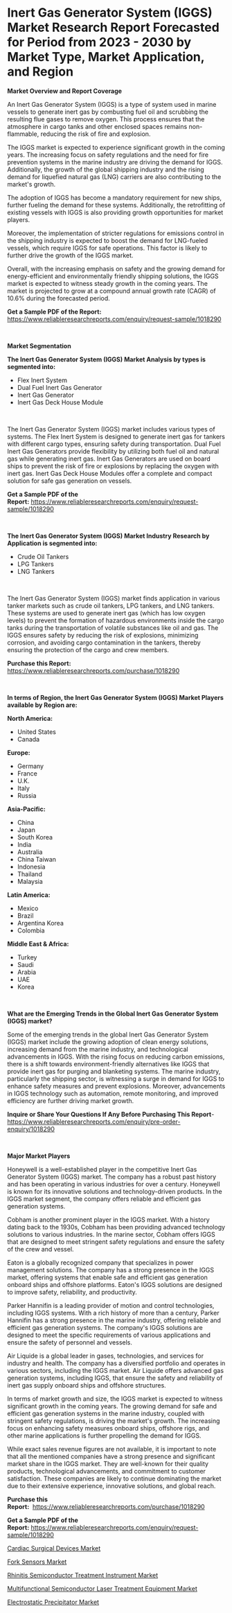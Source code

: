 <p><h1>Inert Gas Generator System (IGGS) Market Research Report Forecasted for Period from 2023 -  2030 by Market Type, Market Application, and Region</h1></p><p><strong>Market Overview and Report Coverage</strong></p>
<p><p>An Inert Gas Generator System (IGGS) is a type of system used in marine vessels to generate inert gas by combusting fuel oil and scrubbing the resulting flue gases to remove oxygen. This process ensures that the atmosphere in cargo tanks and other enclosed spaces remains non-flammable, reducing the risk of fire and explosion.</p><p>The IGGS market is expected to experience significant growth in the coming years. The increasing focus on safety regulations and the need for fire prevention systems in the marine industry are driving the demand for IGGS. Additionally, the growth of the global shipping industry and the rising demand for liquefied natural gas (LNG) carriers are also contributing to the market's growth.</p><p>The adoption of IGGS has become a mandatory requirement for new ships, further fueling the demand for these systems. Additionally, the retrofitting of existing vessels with IGGS is also providing growth opportunities for market players.</p><p>Moreover, the implementation of stricter regulations for emissions control in the shipping industry is expected to boost the demand for LNG-fueled vessels, which require IGGS for safe operations. This factor is likely to further drive the growth of the IGGS market.</p><p>Overall, with the increasing emphasis on safety and the growing demand for energy-efficient and environmentally friendly shipping solutions, the IGGS market is expected to witness steady growth in the coming years. The market is projected to grow at a compound annual growth rate (CAGR) of 10.6% during the forecasted period.</p></p>
<p><strong>Get a Sample PDF of the Report:</strong> <a href="https://www.reliableresearchreports.com/enquiry/request-sample/1018290">https://www.reliableresearchreports.com/enquiry/request-sample/1018290</a></p>
<p>&nbsp;</p>
<p><strong>Market Segmentation</strong></p>
<p><strong>The Inert Gas Generator System (IGGS) Market Analysis by types is segmented into:</strong></p>
<p><ul><li>Flex Inert System</li><li>Dual Fuel Inert Gas Generator</li><li>Inert Gas Generator</li><li>Inert Gas Deck House Module</li></ul></p>
<p>&nbsp;</p>
<p><p>The Inert Gas Generator System (IGGS) market includes various types of systems. The Flex Inert System is designed to generate inert gas for tankers with different cargo types, ensuring safety during transportation. Dual Fuel Inert Gas Generators provide flexibility by utilizing both fuel oil and natural gas while generating inert gas. Inert Gas Generators are used on board ships to prevent the risk of fire or explosions by replacing the oxygen with inert gas. Inert Gas Deck House Modules offer a complete and compact solution for safe gas generation on vessels.</p></p>
<p><strong>Get a Sample PDF of the Report:</strong>&nbsp;<a href="https://www.reliableresearchreports.com/enquiry/request-sample/1018290">https://www.reliableresearchreports.com/enquiry/request-sample/1018290</a></p>
<p>&nbsp;</p>
<p><strong>The Inert Gas Generator System (IGGS) Market Industry Research by Application is segmented into:</strong></p>
<p><ul><li>Crude Oil Tankers</li><li>LPG Tankers</li><li>LNG Tankers</li></ul></p>
<p>&nbsp;</p>
<p><p>The Inert Gas Generator System (IGGS) market finds application in various tanker markets such as crude oil tankers, LPG tankers, and LNG tankers. These systems are used to generate inert gas (which has low oxygen levels) to prevent the formation of hazardous environments inside the cargo tanks during the transportation of volatile substances like oil and gas. The IGGS ensures safety by reducing the risk of explosions, minimizing corrosion, and avoiding cargo contamination in the tankers, thereby ensuring the protection of the cargo and crew members.</p></p>
<p><strong>Purchase this Report:</strong>&nbsp; <a href="https://www.reliableresearchreports.com/purchase/1018290">https://www.reliableresearchreports.com/purchase/1018290</a></p>
<p>&nbsp;</p>
<p><strong>In terms of Region, the Inert Gas Generator System (IGGS) Market Players available by Region are:</strong></p>
<p>
    <p> <strong> North America: </strong>
        <ul>
            <li>United States</li>
            <li>Canada</li>
        </ul>
        </p> 
    <p> <strong> Europe: </strong>
        <ul>
            <li>Germany</li>
            <li>France</li>
            <li>U.K.</li>
            <li>Italy</li>
            <li>Russia</li>
        </ul>
        </p> 
    <p> <strong> Asia-Pacific: </strong>
        <ul>
            <li>China</li>
            <li>Japan</li>
            <li>South Korea</li>
            <li>India</li>
            <li>Australia</li>
            <li>China Taiwan</li>
            <li>Indonesia</li>
            <li>Thailand</li>
            <li>Malaysia</li>
        </ul>
        </p> 
    <p> <strong> Latin America: </strong>
        <ul>
            <li>Mexico</li>
            <li>Brazil</li>
            <li>Argentina Korea</li>
            <li>Colombia</li>
        </ul>
        </p> 
    <p> <strong> Middle East & Africa: </strong>
        <ul>
            <li>Turkey</li>
            <li>Saudi</li>
            <li>Arabia</li>
            <li>UAE</li>
            <li>Korea</li>
        </ul>
    </p>
    </p>
<p>&nbsp;</p>
<p><strong>What are the Emerging Trends in the Global Inert Gas Generator System (IGGS) market?</strong></p>
<p><p>Some of the emerging trends in the global Inert Gas Generator System (IGGS) market include the growing adoption of clean energy solutions, increasing demand from the marine industry, and technological advancements in IGGS. With the rising focus on reducing carbon emissions, there is a shift towards environment-friendly alternatives like IGGS that provide inert gas for purging and blanketing systems. The marine industry, particularly the shipping sector, is witnessing a surge in demand for IGGS to enhance safety measures and prevent explosions. Moreover, advancements in IGGS technology such as automation, remote monitoring, and improved efficiency are further driving market growth.</p></p>
<p><strong>Inquire or Share Your Questions If Any Before Purchasing This Report</strong>- <a href="https://www.reliableresearchreports.com/enquiry/pre-order-enquiry/1018290">https://www.reliableresearchreports.com/enquiry/pre-order-enquiry/1018290</a></p>
<p>&nbsp;</p>
<p><strong>Major Market Players</strong></p>
<p><p>Honeywell is a well-established player in the competitive Inert Gas Generator System (IGGS) market. The company has a robust past history and has been operating in various industries for over a century. Honeywell is known for its innovative solutions and technology-driven products. In the IGGS market segment, the company offers reliable and efficient gas generation systems.</p><p>Cobham is another prominent player in the IGGS market. With a history dating back to the 1930s, Cobham has been providing advanced technology solutions to various industries. In the marine sector, Cobham offers IGGS that are designed to meet stringent safety regulations and ensure the safety of the crew and vessel.</p><p>Eaton is a globally recognized company that specializes in power management solutions. The company has a strong presence in the IGGS market, offering systems that enable safe and efficient gas generation onboard ships and offshore platforms. Eaton's IGGS solutions are designed to improve safety, reliability, and productivity.</p><p>Parker Hannifin is a leading provider of motion and control technologies, including IGGS systems. With a rich history of more than a century, Parker Hannifin has a strong presence in the marine industry, offering reliable and efficient gas generation systems. The company's IGGS solutions are designed to meet the specific requirements of various applications and ensure the safety of personnel and vessels.</p><p>Air Liquide is a global leader in gases, technologies, and services for industry and health. The company has a diversified portfolio and operates in various sectors, including the IGGS market. Air Liquide offers advanced gas generation systems, including IGGS, that ensure the safety and reliability of inert gas supply onboard ships and offshore structures.</p><p>In terms of market growth and size, the IGGS market is expected to witness significant growth in the coming years. The growing demand for safe and efficient gas generation systems in the marine industry, coupled with stringent safety regulations, is driving the market's growth. The increasing focus on enhancing safety measures onboard ships, offshore rigs, and other marine applications is further propelling the demand for IGGS.</p><p>While exact sales revenue figures are not available, it is important to note that all the mentioned companies have a strong presence and significant market share in the IGGS market. They are well-known for their quality products, technological advancements, and commitment to customer satisfaction. These companies are likely to continue dominating the market due to their extensive experience, innovative solutions, and global reach.</p></p>
<p><strong>Purchase this Report:</strong>&nbsp;&nbsp;<a href="https://www.reliableresearchreports.com/purchase/1018290">https://www.reliableresearchreports.com/purchase/1018290</a></p>
<p></p>
<p><strong>Get a Sample PDF of the Report:</strong>&nbsp;<a href="https://www.reliableresearchreports.com/enquiry/request-sample/1018290">https://www.reliableresearchreports.com/enquiry/request-sample/1018290</a></p>
<p><p><a href="https://github.com/sanjuRP/Market-Research-Report-List-1/blob/main/cardiac-surgical-devices-market.md">Cardiac Surgical Devices Market</a></p><p><a href="https://www.linkedin.com/pulse/fork-sensors-market-insights-players-forecast-till-2030-e-researchr-4k2ne/">Fork Sensors Market</a></p><p><a href="https://www.reportprime.com/rhinitis-semiconductor-treatment-instrument-r9893">Rhinitis Semiconductor Treatment Instrument Market</a></p><p><a href="https://www.reportprime.com/multifunctional-semiconductor-laser-treatment-equipment-r9892">Multifunctional Semiconductor Laser Treatment Equipment Market</a></p><p><a href="https://medium.com/@porteradams98/electrostatic-precipitator-market-size-growth-forecast-2023-2030-8be4efa42e77">Electrostatic Precipitator Market</a></p></p>